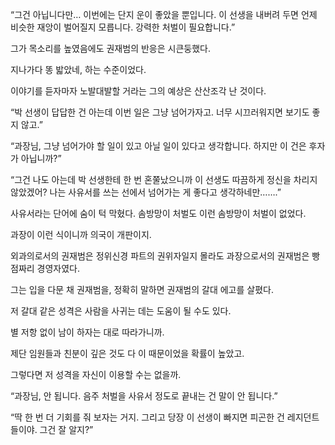 “그건 아닙니다만… 이번에는 단지 운이 좋았을 뿐입니다. 이 선생을 내버려 두면 언제 비슷한 재앙이 벌어질지 모릅니다. 강력한 처벌이 필요합니다.”

그가 목소리를 높였음에도 권재범의 반응은 시큰둥했다.

지나가다 똥 밟았네, 하는 수준이었다.

이야기를 듣자마자 노발대발할 거라는 그의 예상은 산산조각 난 것이다.

“박 선생이 답답한 건 아는데 이번 일은 그냥 넘어가자고. 너무 시끄러워지면 보기도 좋지 않고.”

“과장님, 그냥 넘어가야 할 일이 있고 아닐 일이 있다고 생각합니다. 하지만 이 건은 후자가 아닙니까?”

“그건 나도 아는데 박 선생한테 한 번 혼쭐났으니까 이 선생도 따끔하게 정신을 차리지 않았겠어? 나는 사유서를 쓰는 선에서 넘어가는 게 좋다고 생각하네만…….”

사유서라는 단어에 숨이 턱 막혔다. 솜방망이 처벌도 이런 솜방망이 처벌이 없었다.

과장이 이런 식이니까 의국이 개판이지.

외과의로서의 권재범은 정위신경 파트의 권위자일지 몰라도 과장으로서의 권재범은 빵점짜리 경영자였다.

그는 입을 다문 채 권재범을, 정확히 말하면 권재범의 갈대 에고를 살폈다.

저 갈대 같은 성격은 사람을 사귀는 데는 도움이 될 수도 있다.

별 저항 없이 남이 하자는 대로 따라가니까.

제단 임원들과 친분이 깊은 것도 다 이 때문이었을 확률이 높았고.

그렇다면 저 성격을 자신이 이용할 수는 없을까.

“과장님, 안 됩니다. 음주 처벌을 사유서 정도로 끝내는 건 말이 안 됩니다.”

“딱 한 번 더 기회를 줘 보자는 거지. 그리고 당장 이 선생이 빠지면 피곤한 건 레지던트들이야. 그건 잘 알지?”